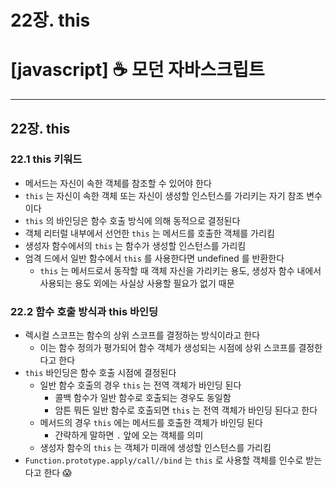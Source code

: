 # 22장. this

# [javascript] ☕ 모던 자바스크립트

---

## 22장. this

### 22.1 this 키워드

- 메서드는 자신이 속한 객체를 참조할 수 있어야 한다
- `this` 는 자신이 속한 객체 또는 자신이 생성할 인스턴스를 가리키는 자기 참조 변수이다
- `this` 의 바인딩은 함수 호출 방식에 의해 동적으로 결정된다
- 객체 리터럴 내부에서 선언한 `this` 는 메서드를 호출한 객체를 가리킴
- 생성자 함수에서의 `this` 는 함수가 생성할 인스턴스를 가리킴
- 엄격 드에서 일반 함수에서 `this` 를 사용한다면 undefined 를 반환한다
    - `this` 는 메서드로서 동작할 때 객체 자신을 가리키는 용도, 생성자 함수 내에서 사용되는 용도 외에는 사실상 사용할 필요가 없기 때문

### 22.2 함수 호출 방식과 this 바인딩

- 렉시컬 스코프는 함수의 상위 스코프를 결정하는 방식이라고 한다
    - 이는 함수 정의가 평가되어 함수 객체가 생성되는 시점에 상위 스코프를 결정한다고 한다
- `this` 바인딩은 함수 호출 시점에 결정된다
    - 일반 함수 호출의 경우 `this` 는 전역 객체가 바인딩 된다
        - 콜백 함수가 일반 함수로 호출되는 경우도 동일함
        - 암튼 뭐든 일반 함수로 호출되면 `this` 는 전역 객체가 바인딩 된다고 한다
    - 메서드의 경우 `this` 에는 메서드를 호출한 객체가 바인딩 된다
        - 간략하게 말하면 `.` 앞에 오는 객체를 의미
    - 생성자 함수의 `this` 는 객체가 미래에 생성할 인스턴스를 가리킴
- `Function.prototype.apply/call//bind` 는 `this` 로 사용할 객체를 인수로 받는다고 한다 😱